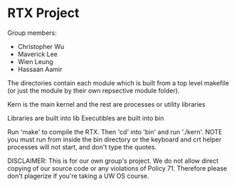 RTX Project
===========

Group members: 
* Christopher Wu
* Maverick Lee
* Wien Leung
* Hassaan Aamir

The directories contain each module which is built from a top level makefile (or just the module by their own repsective module folder).

Kern is the main kernel and the rest are processes or utility libraries

Libraries are built into lib
Executibles are built into bin

Run 'make' to compile the RTX. Then 'cd' into 'bin' and run './kern'. NOTE you must run from inside the bin directory or the keyboard and crt helper processes will not start, and don't type the quotes.

DISCLAIMER: This is for our own group's project. We do not allow direct copying of our source code or any violations of Policy 71. Therefore please don't plagerize if you're taking a UW OS course.